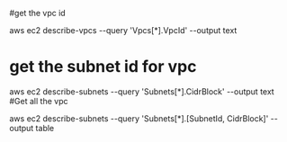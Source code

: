 #get the vpc id

 aws ec2 describe-vpcs --query 'Vpcs[*].VpcId' --output text

# get the subnet id for vpc

 aws ec2 describe-subnets --query 'Subnets[*].CidrBlock' --output text
#Get all the vpc

aws ec2 describe-subnets --query 'Subnets[*].[SubnetId, CidrBlock]' --output table
